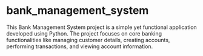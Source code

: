 # bank_management_system
This Bank Management System project is a simple yet functional application developed using Python. The project focuses on core banking functionalities like managing customer details, creating accounts, performing transactions, and viewing account information.
